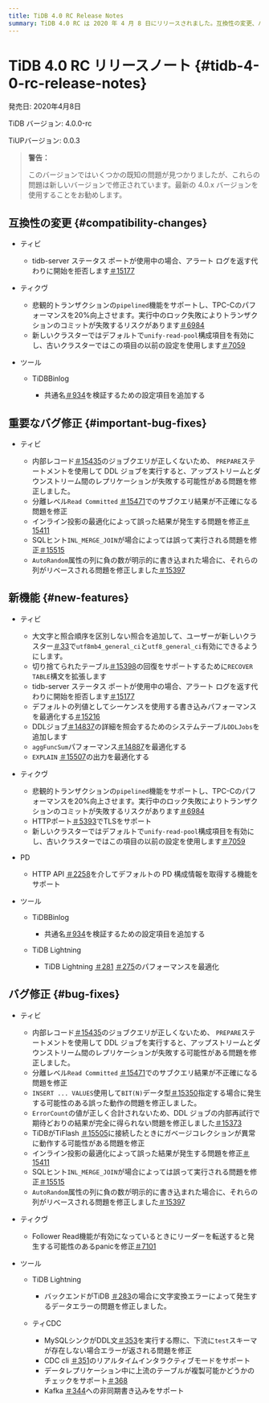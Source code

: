 ```yaml
---
title: TiDB 4.0 RC Release Notes
summary: TiDB 4.0 RC は 2020 年 4 月 8 日にリリースされました。互換性の変更、バグ修正、新機能、ツールが含まれています。TiKV は悲観的トランザクションの pipelined` 機能をサポートし、TPC-C パフォーマンスを 20% 向上させます。TiDB は大文字と小文字を区別しない照合順序を追加し、`RECOVER TABLE` 構文を強化します。TiKV は HTTP ポートで TLS をサポートするようになりました。PD は HTTP API を介してデフォルトの PD 構成情報を取得することをサポートします。バグ修正には、レプリケーション、サブクエリ結果、DDL ジョブの内部再試行に関する問題が含まれます。TiDB TiDB Lightningや TiCDC などのツールにもバグ修正と新機能があります。
---
```


# TiDB 4.0 RC リリースノート {#tidb-4-0-rc-release-notes}

発売日: 2020年4月8日

TiDB バージョン: 4.0.0-rc

TiUPバージョン: 0.0.3

> **警告：**
>
> このバージョンではいくつかの既知の問題が見つかりましたが、これらの問題は新しいバージョンで修正されています。最新の 4.0.x バージョンを使用することをお勧めします。

## 互換性の変更 {#compatibility-changes}

-   ティビ

    -   tidb-server ステータス ポートが使用中の場合、アラート ログを返す代わりに開始を拒否します[＃15177](https://github.com/pingcap/tidb/pull/15177)

-   ティクヴ

    -   悲観的トランザクションの`pipelined`機能をサポートし、TPC-Cのパフォーマンスを20%向上させます。実行中のロック失敗によりトランザクションのコミットが失敗するリスクがあります[＃6984](https://github.com/tikv/tikv/pull/6984)
    -   新しいクラスターではデフォルトで`unify-read-pool`構成項目を有効にし、古いクラスターではこの項目の以前の設定を使用します[＃7059](https://github.com/tikv/tikv/pull/7059)

-   ツール

    -   TiDBBinlog

        -   共通名[＃934](https://github.com/pingcap/tidb-binlog/pull/934)を検証するための設定項目を追加する

## 重要なバグ修正 {#important-bug-fixes}

-   ティビ

    -   内部レコード[＃15435](https://github.com/pingcap/tidb/pull/15435)のジョブクエリが正しくないため、 `PREPARE`ステートメントを使用して DDL ジョブを実行すると、アップストリームとダウンストリーム間のレプリケーションが失敗する可能性がある問題を修正しました。
    -   分離レベル`Read Committed` [＃15471](https://github.com/pingcap/tidb/pull/15471)でのサブクエリ結果が不正確になる問題を修正
    -   インライン投影の最適化によって誤った結果が発生する問題を修正[＃15411](https://github.com/pingcap/tidb/pull/15411)
    -   SQLヒント`INL_MERGE_JOIN`が場合によっては誤って実行される問題を修正[＃15515](https://github.com/pingcap/tidb/pull/15515)
    -   `AutoRandom`属性の列に負の数が明示的に書き込まれた場合に、それらの列がリベースされる問題を修正しました[＃15397](https://github.com/pingcap/tidb/pull/15397)

## 新機能 {#new-features}

-   ティビ

    -   大文字と照合順序を区別しない照合を追加して、ユーザーが新しいクラスター[＃33](https://github.com/pingcap/tidb/projects/33)で`utf8mb4_general_ci`と`utf8_general_ci`有効にできるようにします。
    -   切り捨てられたテーブル[＃15398](https://github.com/pingcap/tidb/pull/15398)の回復をサポートするために`RECOVER TABLE`構文を拡張します
    -   tidb-server ステータス ポートが使用中の場合、アラート ログを返す代わりに開始を拒否します[＃15177](https://github.com/pingcap/tidb/pull/15177)
    -   デフォルトの列値としてシーケンスを使用する書き込みパフォーマンスを最適化する[＃15216](https://github.com/pingcap/tidb/pull/15216)
    -   DDLジョブ[＃14837](https://github.com/pingcap/tidb/pull/14837)の詳細を照会するためのシステムテーブル`DDLJobs`を追加します
    -   `aggFuncSum`パフォーマンス[＃14887](https://github.com/pingcap/tidb/pull/14887)を最適化する
    -   `EXPLAIN` [＃15507](https://github.com/pingcap/tidb/pull/15507)の出力を最適化する

-   ティクヴ

    -   悲観的トランザクションの`pipelined`機能をサポートし、TPC-Cのパフォーマンスを20%向上させます。実行中のロック失敗によりトランザクションのコミットが失敗するリスクがあります[＃6984](https://github.com/tikv/tikv/pull/6984)
    -   HTTPポート[＃5393](https://github.com/tikv/tikv/pull/5393)でTLSをサポート
    -   新しいクラスターではデフォルトで`unify-read-pool`構成項目を有効にし、古いクラスターではこの項目の以前の設定を使用します[＃7059](https://github.com/tikv/tikv/pull/7059)

-   PD

    -   HTTP API [＃2258](https://github.com/pingcap/pd/pull/2258)を介してデフォルトの PD 構成情報を取得する機能をサポート

-   ツール

    -   TiDBBinlog

        -   共通名[＃934](https://github.com/pingcap/tidb-binlog/pull/934)を検証するための設定項目を追加する

    -   TiDB Lightning

        -   TiDB Lightning [＃281](https://github.com/pingcap/tidb-lightning/pull/281) [＃275](https://github.com/pingcap/tidb-lightning/pull/275)のパフォーマンスを最適化

## バグ修正 {#bug-fixes}

-   ティビ

    -   内部レコード[＃15435](https://github.com/pingcap/tidb/pull/15435)のジョブクエリが正しくないため、 `PREPARE`ステートメントを使用して DDL ジョブを実行すると、アップストリームとダウンストリーム間のレプリケーションが失敗する可能性がある問題を修正しました。
    -   分離レベル`Read Committed` [＃15471](https://github.com/pingcap/tidb/pull/15471)でのサブクエリ結果が不正確になる問題を修正
    -   `INSERT ... VALUES`使用して`BIT(N)`データ型[＃15350](https://github.com/pingcap/tidb/pull/15350)指定する場合に発生する可能性のある誤った動作の問題を修正しました。
    -   `ErrorCount`の値が正しく合計されないため、DDL ジョブの内部再試行で期待どおりの結果が完全に得られない問題を修正しました[＃15373](https://github.com/pingcap/tidb/pull/15373)
    -   TiDBがTiFlash [＃15505](https://github.com/pingcap/tidb/pull/15505)に接続したときにガベージコレクションが異常に動作する可能性がある問題を修正
    -   インライン投影の最適化によって誤った結果が発生する問題を修正[＃15411](https://github.com/pingcap/tidb/pull/15411)
    -   SQLヒント`INL_MERGE_JOIN`が場合によっては誤って実行される問題を修正[＃15515](https://github.com/pingcap/tidb/pull/15515)
    -   `AutoRandom`属性の列に負の数が明示的に書き込まれた場合に、それらの列がリベースされる問題を修正しました[＃15397](https://github.com/pingcap/tidb/pull/15397)

-   ティクヴ
    -   Follower Read機能が有効になっているときにリーダーを転送すると発生する可能性のあるpanicを修正[＃7101](https://github.com/tikv/tikv/pull/7101)

-   ツール

    -   TiDB Lightning

        -   バックエンドがTiDB [＃283](https://github.com/pingcap/tidb-lightning/pull/283)の場合に文字変換エラーによって発生するデータエラーの問題を修正しました。

    -   ティCDC

        -   MySQLシンクがDDL文[＃353](https://github.com/pingcap/tiflow/pull/353)を実行する際に、下流に`test`スキーマが存在しない場合エラーが返される問題を修正
        -   CDC cli [＃351](https://github.com/pingcap/tiflow/pull/351)のリアルタイムインタラクティブモードをサポート
        -   データレプリケーション中に上流のテーブルが複製可能かどうかのチェックをサポート[＃368](https://github.com/pingcap/tiflow/pull/368)
        -   Kafka [＃344](https://github.com/pingcap/tiflow/pull/344)への非同期書き込みをサポート
